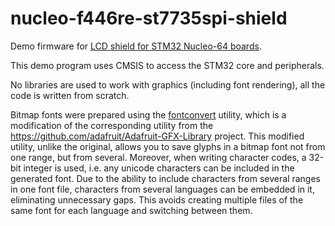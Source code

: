 # nucleo-f446re-st7735spi-shield
Demo firmware for [LCD shield for STM32 Nucleo-64 boards](https://github.com/virxkane/nucleo64-lcd-st7735).

This demo program uses CMSIS to access the STM32 core and peripherals.

No libraries are used to work with graphics (including font rendering), all the code is written from scratch.

Bitmap fonts were prepared using the [fontconvert](https://github.com/virxkane/fontconvert) utility, which is a modification of the corresponding utility from the https://github.com/adafruit/Adafruit-GFX-Library project. This modified utility, unlike the original, allows you to save glyphs in a bitmap font not from one range, but from several. Moreover, when writing character codes, a 32-bit integer is used, i.e. any unicode characters can be included in the generated font. Due to the ability to include characters from several ranges in one font file, characters from several languages can be embedded in it, eliminating unnecessary gaps. This avoids creating multiple files of the same font for each language and switching between them.
